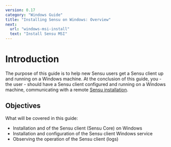 ```yaml
---
version: 0.17
category: "Windows Guide"
title: "Installing Sensu on Windows: Overview"
next:
  url: "windows-msi-install"
  text: "Install Sensu MSI"
---
```


# Introduction

The purpose of this guide is to help new Sensu users get a Sensu client up and running on a Windows machine. At the conclusion of this guide, you - the user - should have a Sensu client configured and running on a Windows machine, communicating with a remote [Sensu installation](installation-overview).

## Objectives

What will be covered in this guide:

- Installation and of the Sensu client (Sensu Core) on Windows
- Installation and configuration of the Sensu client Windows service
- Observing the operation of the Sensu client (logs)
